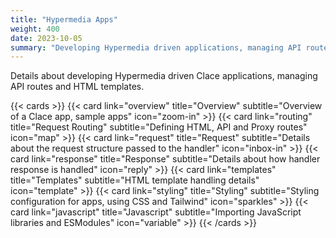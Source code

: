 ```yaml
---
title: "Hypermedia Apps"
weight: 400
date: 2023-10-05
summary: "Developing Hypermedia driven applications, managing API routes and HTML templates"
---
```


Details about developing Hypermedia driven Clace applications, managing API routes and HTML templates.

{{< cards >}}
{{< card link="overview" title="Overview" subtitle="Overview of a Clace app, sample apps" icon="zoom-in" >}}
{{< card link="routing" title="Request Routing" subtitle="Defining HTML, API and Proxy routes" icon="map" >}}
{{< card link="request" title="Request" subtitle="Details about the request structure passed to the handler" icon="inbox-in" >}}
{{< card link="response" title="Response" subtitle="Details about how handler response is handled" icon="reply" >}}
{{< card link="templates" title="Templates" subtitle="HTML template handling details" icon="template" >}}
{{< card link="styling" title="Styling" subtitle="Styling configuration for apps, using CSS and Tailwind" icon="sparkles" >}}
{{< card link="javascript" title="Javascript" subtitle="Importing JavaScript libraries and ESModules" icon="variable" >}}
{{< /cards >}}

